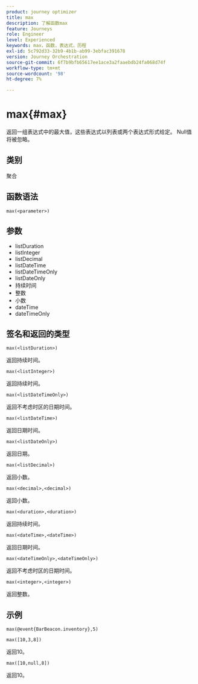 ```yaml
---
product: journey optimizer
title: max
description: 了解函数max
feature: Journeys
role: Engineer
level: Experienced
keywords: max，函数，表达式，历程
exl-id: 5c792d33-32b9-4b1b-ab99-3ebfac391678
version: Journey Orchestration
source-git-commit: 6f7b9bfb65617ee1ace3a2faaebdb24fa068d74f
workflow-type: tm+mt
source-wordcount: '98'
ht-degree: 7%

---
```


# max{#max}

返回一组表达式中的最大值，这些表达式以列表或两个表达式形式给定。 Null值将被忽略。

## 类别

聚合

## 函数语法

`max(<parameter>)`

## 参数

* listDuration
* listInteger
* listDecimal
* listDateTime
* listDateTimeOnly
* listDateOnly
* 持续时间
* 整数
* 小数
* dateTime
* dateTimeOnly

## 签名和返回的类型

`max(<listDuration>)`

返回持续时间。

`max(<listInteger>)`

返回持续时间。

`max(<listDateTimeOnly>)`

返回不考虑时区的日期时间。

`max(<listDateTime>)`

返回日期时间。

`max(<listDateOnly>)`

返回日期。

`max(<listDecimal>)`

返回小数。

`max(<decimal>,<decimal>)`

返回小数。

`max(<duration>,<duration>)`

返回持续时间。

`max(<dateTime>,<dateTime>)`

返回日期时间。

`max(<dateTimeOnly>,<dateTimeOnly>)`

返回不考虑时区的日期时间。

`max(<integer>,<integer>)`

返回整数。

## 示例

`max(@event{BarBeacon.inventory},5)`

`max([10,3,8])`

返回10。

`max([10,null,8])`

返回10。
